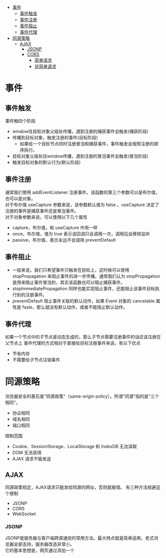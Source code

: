 * [事件](#%E4%BA%8B%E4%BB%B6)
  * [事件触发](#%E4%BA%8B%E4%BB%B6%E8%A7%A6%E5%8F%91)
  * [事件注册](#%E4%BA%8B%E4%BB%B6%E6%B3%A8%E5%86%8C)
  * [事件阻止](#%E4%BA%8B%E4%BB%B6%E9%98%BB%E6%AD%A2)
  * [事件代理](#%E4%BA%8B%E4%BB%B6%E4%BB%A3%E7%90%86)
* [同源策略](#%E5%90%8C%E6%BA%90%E7%AD%96%E7%95%A5)
  * [AJAX](#ajax)
    * [JSONP](#jsonp)
    * [CORS](#cors)
      * [简单请求](#%E7%AE%80%E5%8D%95%E8%AF%B7%E6%B1%82)
      * [非简单请求](#%E9%9D%9E%E7%AE%80%E5%8D%95%E8%AF%B7%E6%B1%82)

# 事件 #
## 事件触发 ##
事件触四个阶段
- window往目标对象父级处传播，遇到注册的捕获事件会触发(捕获阶段)
- 传播到目标对象，触发注册的事件(目标阶段)
  + 如果给一个目标节点同时注册冒泡和捕获事件，事件触发会按照注册的顺序执行。
- 目标对象父级处往window传播，遇到注册的冒泡事件会触发(冒泡阶段)
- 触发目标对象的默认行为(默认阶段)
## 事件注册 ##
通常我们使用 addEventListener 注册事件，该函数的第三个参数可以是布尔值，也可以是对象。<br>
对于布尔值 useCapture 参数来说，该参数默认值为 false 。useCapture 决定了注册的事件是捕获事件还是冒泡事件。<br>
对于对象参数来说，可以使用以下几个属性
 - capture，布尔值，和 useCapture 作用一样
 - once，布尔值，值为 true 表示该回调只会调用一次，调用后会移除监听
 - passive，布尔值，表示永远不会调用 preventDefault 
## 事件阻止 ##
  - 一般来说，我们只希望事件只触发在目标上，这时候可以使用 stopPropagation 来阻止事件的进一步传播。通常我们认为 stopPropagation 是用来阻止事件冒泡的，其实该函数也可以阻止捕获事件。<br>
  - stopImmediatePropagation 同样也能实现阻止事件，还能阻止该事件目标执行别的注册事件。
  - preventDefault 阻止事件关联的默认动作，如果 Event 对象的 cancelable 属性是 fasle，那么就没有默认动作，或者不能阻止默认动作。
## 事件代理 ##
如果一个节点中的子节点是动态生成的，那么子节点需要注册事件的话应该注册在父节点上
事件代理的方式相对于直接给目标注册事件来说，有以下优点
  - 节省内存
  - 不需要给子节点注销事件
# 同源策略 #
浏览器安全的基石是"同源政策"（same-origin policy）。所谓"同源"指的是"三个相同"。
  - 协议相同
  - 域名相同
  - 端口相同
 
 限制范围
  - Cookie、SessionStorage、LocalStorage 和 IndexDB 无法读取
  - DOM 无法获得
  - AJAX 请求不能发送
## AJAX ##
同源政策规定，AJAX请求只能发给同源的网址，否则就报错。
有三种方法规避这个限制
  - JSONP
  - CORS
  - WebSocket
### JSONP ###
JSONP是服务器与客户端跨源通信的常用方法。最大特点就是简单适用，老式浏览器全部支持，服务器改造非常小。  
它的基本思想是，网页通过添加一个<script>元素，向服务器请求JSON数据，这种做法不受同源政策限制；服务器收到请求后，将数据放在一个指定名字的回调函数里传回来。
### CORS ###
CORS全称是"跨域资源共享"（Cross-origin resource sharing）。它允许浏览器向跨源服务器，发出XMLHttpRequest请求，从而克服了AJAX只能同源使用的限制。浏览器将CORS请求分成两类：简单请求（simple request）和非简单请求（not-so-simple request）。  
满足以下条件就属于简单请求
  - 请求方法是以下三种方法之一
    - HEAD
	- GET
	- POST
  - 人为设置HTTP的头信息不超出以下几种字段
	- Accept
	- Accept-Language
	- Content-Language
	- Last-Event-ID
	- Content-Type：只限于三个值 application/x-www-form-urlencoded、multipart/form-data、text/plain
#### 简单请求 ####
对于简单请求，浏览器直接发出CORS请求。具体来说，就是在头信息之中，增加一个Origin字段。  
如果Origin指定的域名在许可范围内，服务器返回的响应，会多出几个头信息字段。
  - Access-Control-Allow-Origin 服务器许可域名
  - Access-Control-Allow-Credentials 该字段可选，它是一个布尔值，表示是否允许发送Cookie。
  - Access-Control-Expose-Headers 该字段可选，可以获取的其他响应头字段信息

如果要把Cookie发到服务器，一方面要服务器同意，指定Access-Control-Allow-Credentials字段。另一方面，开发者必须在AJAX请求中打开withCredentials属性  
需要注意的是，如果要发送Cookie，Access-Control-Allow-Origin就不能设为星号，必须指定明确的、与请求网页一致的域名。同时，Cookie依然遵循同源政策，只有用服务器域名设置的Cookie才会上传，其他域名的Cookie并不会上传，且（跨源）原网页代码中的document.cookie也无法读取服务器域名下的Cookie。
#### 非简单请求 ####
非简单请求的CORS请求，会在正式通信之前，增加一次HTTP查询请求，称为"预检"请求（preflight）。  
	##### 预检请求 #####
	"预检"请求用的请求方法是OPTIONS，表示这个请求是用来询问的。头信息里面，关键字段是Origin，表示请求来自哪个源。除了Origin字段，"预检"请求的头信息包括两个特殊字段。
	
	- Access-Control-Request-Method 用来列出浏览器的CORS请求会用到哪些HTTP方法
	- Access-Control-Request-Headers 该字段可选，是一个逗号分隔的字符串，指定浏览器CORS请求会额外发送的头信息字段
	
	服务器回应的CORS相关字段
	- Access-Control-Allow-Origin 服务器许可域名
	- Access-Control-Allow-Methods 它的值是逗号分隔的一个字符串
	- Access-Control-Allow-Headers 该字段可选，是一个逗号分隔的字符串，表明服务器支持的所有头信息字段
	- Access-Control-Allow-Credentials 该字段可选，它是一个布尔值，表示是否允许发送Cookie
	- Access-Control-Max-Age 该字段可选，用来指定本次预检请求的有效期，单位为秒。在此期间，不用发出另一条预检请求。
	
一旦服务器通过了"预检"请求，以后每次浏览器正常的CORS请求，就都跟简单请求一样，会有一个Origin头信息字段。服务器的回应，也都会有一个Access-Control-Allow-Origin头信息字段。


	
 

